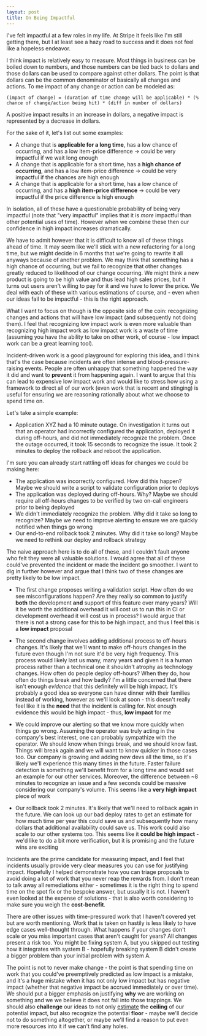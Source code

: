 ```yaml
---
layout: post
title: On Being Impactful
---
```


I've felt impactful at a few roles in my life. At Stripe it feels like I'm still getting there, but I at least see a hazy road to success and it does not feel like a hopeless endeavor.

I think impact is relatively easy to measure. Most things in business can be boiled down to numbers, and those numbers can be tied back to dollars and those dollars can be used to compare against other dollars. The point is that dollars can be the common denominator of basically all changes and actions. To me impact of any change or action can be modeled as:

    (impact of change) = (duration of time change will be applicable) * (% chance of change/action being hit) * (diff in number of dollars)

A positive impact results in an increase in dollars, a negative impact is represented by a decrease in dollars.

For the sake of it, let's list out some examples:

* A change that is **applicable for a long time**, has a low chance of occurring, and has a low item-price difference → could be very impactful if we wait long enough
* A change that is applicable for a short time, has a **high chance of occurring**, and has a low item-price difference → could be very impactful if the chances are high enough
* A change that is applicable for a short time, has a low chance of occurring, and has a **high item-price difference** → could be very impactful if the price difference is high enough

In isolation, all of these have a questionable probability of being very impactful (note that "very impactful" implies that it is *more* impactful than other potential uses of time). However when we combine these then our confidence in high impact increases dramatically.

We have to admit however that it is difficult to know all of these things ahead of time. It may seem like we'll stick with a new refactoring for a long time, but we might decide in 6 months that we're going to rewrite it all anyways because of another problem. We may think that something has a high chance of occurring, but we fail to recognize that other changes greatly reduced to likelihood of our change occurring. We might think a new product is going to be high value and thus lead high sales prices, but it turns out users aren't willing to pay for it and we have to lower the price. We deal with each of these with various estimations of course, and - even when our ideas fail to be impactful - this is the right approach.

What I want to focus on though is the opposite side of the coin: recognizing changes and actions that will have low impact (and subsequently not doing them). I feel that recognizing low impact work is even more valuable than recognizing high impact work as low impact work is a waste of time (assuming you have the ability to take on other work, of course - low impact work can be a great learning tool).

Incident-driven work is a good playground for exploring this idea, and I think that's the case because incidents are often intense and blood-pressure-raising events. People are often unhappy that something happened the way it did and want to **prevent** it from happening again. I want to argue that this can lead to expensive low impact work and would like to stress how using a framework to direct all of our work (even work that is recent and stinging) is useful for ensuring we are reasoning rationally about what we choose to spend time on.

Let's take a simple example:

* Application XYZ had a 10 minute outage. On investigation it turns out that an operator had incorrectly configured the application, deployed it during off-hours, and did not immediately recognize the problem. Once the outage occurred, it took 15 seconds to recognize the issue. It took 2 minutes to deploy the rollback and reboot the application.

I'm sure you can already start rattling off ideas for changes we could be making here:

* The application was incorrectly configured. How did this happen? Maybe we should write a script to validate configuration prior to deploys
* The application was deployed during off-hours. Why? Maybe we should require all off-hours changes to be verified by two on-call engineers prior to being deployed
* We didn't immediately recognize the problem. Why did it take so long to recognize? Maybe we need to improve alerting to ensure we are quickly notified when things go wrong
* Our end-to-end rollback took 2 minutes. Why did it take so long? Maybe we need to rethink our deploy and rollback strategy

The naive approach here is to do all of these, and I couldn't fault anyone who felt they were all valuable solutions. I would agree that all of these could've prevented the incident or made the incident go smoother. I want to dig in further however and argue that I think two of these changes are pretty likely to be low impact.

* The first change proposes writing a validation script. How often do we see misconfigurations happen? Are they really so common to justify **both** the development **and** support of this feature over many years? Will it be worth the additional overhead it will cost us to run this in CI or development overhead it will cost us in process? I would argue that there is not a strong case for this to be high impact, and thus I feel this is a **low impact** proposal

* The second change involves adding additional process to off-hours changes. It's likely that we'll want to make off-hours changes in the future even though I'm not sure it'd be very high frequency. This process would likely last us many, many years and given it is a human process rather than a technical one it shouldn't atrophy as technology changes. How often do people deploy off-hours? When they do, how often do things break and how badly? I'm a little concerned that there isn't enough *evidence* that this definitely will be high impact. It's probably a good idea so everyone can have dinner with their families instead of working, however as we'll look at soon - this doesn't really feel like it is the **need** that the incident is calling for. Not enough evidence this would be high impact - thus, **low impact** for me

* We could improve our alerting so that we know more quickly when things go wrong. Assuming the operator was truly acting in the company's best interest, one can probably sympathize with the operator. We should know when things break, and we should know fast. Things will break again and we will want to know quicker in those cases too. Our company is growing and adding new devs all the time, so it's likely we'll experience this many times in the future. Faster failure detection is something we'll benefit from for a long time and would set an example for our other services. Moreover, the difference between ~8 minutes to recognize an issue and a few seconds could be massive considering our company's volume. This seems like a **very high impact** piece of work

* Our rollback took 2 minutes. It's likely that we'll need to rollback again in the future. We can look up our bad deploy rates to get an estimate for how much time per year this could save us and subsequently how many dollars that additional availability could save us. This work could also scale to our other systems too. This seems like it **could be high impact** - we'd like to do a bit more verification, but it is promising and the future wins are exciting

Incidents are the prime candidate for measuring impact, and I feel that incidents usually provide very clear measures you can use for justifying impact. Hopefully I helped demonstrate how you can triage proposals to avoid doing a lot of work that you never reap the rewards from. I don't mean to talk away all remediations either - sometimes it is the right thing to spend time on the spot fix or the bespoke answer, but usually it is not. I haven't even looked at the expense of solutions - that is also worth considering to make sure you weigh the **cost-benefit**.

There are other issues with time-pressured work that I haven't covered yet but are worth mentioning. Work that is taken on hastily is less likely to have edge cases well-thought through. What happens if your changes don't scale or you miss important cases that aren't caught for years? All changes present a risk too. You might be fixing system A, but you skipped out testing how it integrates with system B - hopefully breaking system B didn't create a bigger problem than your initial problem with system A.

The point is not to never make change - the point is that spending time on work that you could've preemptively predicted as low impact is a mistake, and it's a huge mistake when it has not only low impact but has negative impact (whether that negative impact be accrued immediately or over time). We should put a bigger emphasis on justifying **why** we are working on something and we we believe it does not fall into those trappings. We should also **challenge** our ideas to not only [estimate](2020/12/17/estimation/) the **ceiling** of our potential impact, but also recognize the potential **floor** - maybe we'll decide not to do something altogether, or maybe we'll find a reason to put even more resources into it if we can't find any holes.
